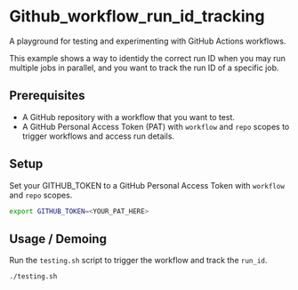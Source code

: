 # Github_workflow_run_id_tracking

A playground for testing and experimenting with GitHub Actions workflows.

This example shows a way to identidy the correct run ID when you may run multiple jobs in parallel, and you want to track the run ID of a specific job.

## Prerequisites

- A GitHub repository with a workflow that you want to test.
- A GitHub Personal Access Token (PAT) with `workflow` and `repo` scopes to trigger workflows and access run details.

## Setup

Set your GITHUB_TOKEN to a GitHub Personal Access Token with `workflow` and `repo` scopes.

```bash
export GITHUB_TOKEN=<YOUR_PAT_HERE>
```

## Usage / Demoing

Run the `testing.sh` script to trigger the workflow and track the `run_id`.

```bash
./testing.sh
```
